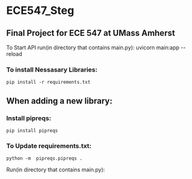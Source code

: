 # ECE547_Steg
## Final Project for ECE 547 at UMass Amherst
To Start API run(in directory that contains main.py): uvicorn main:app --reload

### To install Nessasary Libraries:
    pip install -r requirements.txt

## When adding a new library:

### Install pipreqs:
    pip install pipreqs

### To Update requirements.txt:
    python -m  pipreqs.pipreqs .
Run(in directory that contains main.py):
